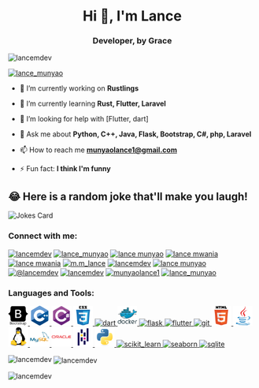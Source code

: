 <h1 align="center">Hi 👋, I'm Lance</h1>
<h3 align="center">Developer, by Grace</h3>

<p align="left"> <img src="https://komarev.com/ghpvc/?username=lancemdev&label=Profile%20views&color=0e75b6&style=flat" alt="lancemdev" /> </p>

<p align="left"> <a href="https://twitter.com/lance_munyao" target="blank"><img src="https://img.shields.io/twitter/follow/lance_munyao?logo=twitter&style=for-the-badge" alt="lance_munyao" /></a> </p>

- 🔭 I’m currently working on **Rustlings**

- 🌱 I’m currently learning **Rust, Flutter, Laravel**

- 🤝 I’m looking for help with [Flutter, dart]

- 💬 Ask me about **Python, C++, Java, Flask, Bootstrap, C#, php, Laravel**

- 📫 How to reach me **munyaolance1@gmail.com**

- ⚡ Fun fact: **I think I'm funny**
## 😂 Here is a random joke that'll make you laugh!
![Jokes Card](https://readme-jokes.vercel.app/api)

<h3 align="left">Connect with me:</h3>
<p align="left">
<a href="https://dev.to/lancemdev" target="blank"><img align="center" src="https://raw.githubusercontent.com/rahuldkjain/github-profile-readme-generator/master/src/images/icons/Social/devto.svg" alt="lancemdev" height="30" width="40" /></a>
<a href="https://twitter.com/lance_munyao" target="blank"><img align="center" src="https://raw.githubusercontent.com/rahuldkjain/github-profile-readme-generator/master/src/images/icons/Social/twitter.svg" alt="lance_munyao" height="30" width="40" /></a>
<a href="https://linkedin.com/in/lance munyao" target="blank"><img align="center" src="https://raw.githubusercontent.com/rahuldkjain/github-profile-readme-generator/master/src/images/icons/Social/linked-in-alt.svg" alt="lance munyao" height="30" width="40" /></a>
<a href="https://kaggle.com/lance mwania" target="blank"><img align="center" src="https://raw.githubusercontent.com/rahuldkjain/github-profile-readme-generator/master/src/images/icons/Social/kaggle.svg" alt="lance mwania" height="30" width="40" /></a>
<a href="https://fb.com/lance mwania" target="blank"><img align="center" src="https://raw.githubusercontent.com/rahuldkjain/github-profile-readme-generator/master/src/images/icons/Social/facebook.svg" alt="lance mwania" height="30" width="40" /></a>
<a href="https://instagram.com/m.m_lance" target="blank"><img align="center" src="https://raw.githubusercontent.com/rahuldkjain/github-profile-readme-generator/master/src/images/icons/Social/instagram.svg" alt="m.m_lance" height="30" width="40" /></a>
<a href="https://dribbble.com/lancemdev" target="blank"><img align="center" src="https://raw.githubusercontent.com/rahuldkjain/github-profile-readme-generator/master/src/images/icons/Social/dribbble.svg" alt="lancemdev" height="30" width="40" /></a>
<a href="https://www.behance.net/lance munyao" target="blank"><img align="center" src="https://raw.githubusercontent.com/rahuldkjain/github-profile-readme-generator/master/src/images/icons/Social/behance.svg" alt="lance munyao" height="30" width="40" /></a>
<a href="https://hashnode.com/@lancemdev" target="blank"><img align="center" src="https://raw.githubusercontent.com/rahuldkjain/github-profile-readme-generator/master/src/images/icons/Social/hashnode.svg" alt="@lancemdev" height="30" width="40" /></a>
<a href="https://www.codechef.com/users/lancemdev" target="blank"><img align="center" src="https://cdn.jsdelivr.net/npm/simple-icons@3.1.0/icons/codechef.svg" alt="lancemdev" height="30" width="40" /></a>
<a href="https://www.hackerrank.com/munyaolance1" target="blank"><img align="center" src="https://raw.githubusercontent.com/rahuldkjain/github-profile-readme-generator/master/src/images/icons/Social/hackerrank.svg" alt="munyaolance1" height="30" width="40" /></a>
<a href="https://www.leetcode.com/lance_munyao" target="blank"><img align="center" src="https://raw.githubusercontent.com/rahuldkjain/github-profile-readme-generator/master/src/images/icons/Social/leet-code.svg" alt="lance_munyao" height="30" width="40" /></a>
</p>

<h3 align="left">Languages and Tools:</h3>
<p align="left"> <a href="https://getbootstrap.com" target="_blank" rel="noreferrer"> <img src="https://raw.githubusercontent.com/devicons/devicon/master/icons/bootstrap/bootstrap-plain-wordmark.svg" alt="bootstrap" width="40" height="40"/> </a> <a href="https://www.w3schools.com/cpp/" target="_blank" rel="noreferrer"> <img src="https://raw.githubusercontent.com/devicons/devicon/master/icons/cplusplus/cplusplus-original.svg" alt="cplusplus" width="40" height="40"/> </a> <a href="https://www.w3schools.com/cs/" target="_blank" rel="noreferrer"> <img src="https://raw.githubusercontent.com/devicons/devicon/master/icons/csharp/csharp-original.svg" alt="csharp" width="40" height="40"/> </a> <a href="https://www.w3schools.com/css/" target="_blank" rel="noreferrer"> <img src="https://raw.githubusercontent.com/devicons/devicon/master/icons/css3/css3-original-wordmark.svg" alt="css3" width="40" height="40"/> </a> <a href="https://dart.dev" target="_blank" rel="noreferrer"> <img src="https://www.vectorlogo.zone/logos/dartlang/dartlang-icon.svg" alt="dart" width="40" height="40"/> </a> <a href="https://www.docker.com/" target="_blank" rel="noreferrer"> <img src="https://raw.githubusercontent.com/devicons/devicon/master/icons/docker/docker-original-wordmark.svg" alt="docker" width="40" height="40"/> </a> <a href="https://flask.palletsprojects.com/" target="_blank" rel="noreferrer"> <img src="https://www.vectorlogo.zone/logos/pocoo_flask/pocoo_flask-icon.svg" alt="flask" width="40" height="40"/> </a> <a href="https://flutter.dev" target="_blank" rel="noreferrer"> <img src="https://www.vectorlogo.zone/logos/flutterio/flutterio-icon.svg" alt="flutter" width="40" height="40"/> </a> <a href="https://git-scm.com/" target="_blank" rel="noreferrer"> <img src="https://www.vectorlogo.zone/logos/git-scm/git-scm-icon.svg" alt="git" width="40" height="40"/> </a> <a href="https://www.w3.org/html/" target="_blank" rel="noreferrer"> <img src="https://raw.githubusercontent.com/devicons/devicon/master/icons/html5/html5-original-wordmark.svg" alt="html5" width="40" height="40"/> </a> <a href="https://www.java.com" target="_blank" rel="noreferrer"> <img src="https://raw.githubusercontent.com/devicons/devicon/master/icons/java/java-original.svg" alt="java" width="40" height="40"/> </a> <a href="https://www.linux.org/" target="_blank" rel="noreferrer"> <img src="https://raw.githubusercontent.com/devicons/devicon/master/icons/linux/linux-original.svg" alt="linux" width="40" height="40"/> </a> <a href="https://www.mysql.com/" target="_blank" rel="noreferrer"> <img src="https://raw.githubusercontent.com/devicons/devicon/master/icons/mysql/mysql-original-wordmark.svg" alt="mysql" width="40" height="40"/> </a> <a href="https://www.oracle.com/" target="_blank" rel="noreferrer"> <img src="https://raw.githubusercontent.com/devicons/devicon/master/icons/oracle/oracle-original.svg" alt="oracle" width="40" height="40"/> </a> <a href="https://pandas.pydata.org/" target="_blank" rel="noreferrer"> <img src="https://raw.githubusercontent.com/devicons/devicon/2ae2a900d2f041da66e950e4d48052658d850630/icons/pandas/pandas-original.svg" alt="pandas" width="40" height="40"/> </a> <a href="https://www.python.org" target="_blank" rel="noreferrer"> <img src="https://raw.githubusercontent.com/devicons/devicon/master/icons/python/python-original.svg" alt="python" width="40" height="40"/> </a> <a href="https://scikit-learn.org/" target="_blank" rel="noreferrer"> <img src="https://upload.wikimedia.org/wikipedia/commons/0/05/Scikit_learn_logo_small.svg" alt="scikit_learn" width="40" height="40"/> </a> <a href="https://seaborn.pydata.org/" target="_blank" rel="noreferrer"> <img src="https://seaborn.pydata.org/_images/logo-mark-lightbg.svg" alt="seaborn" width="40" height="40"/> </a> <a href="https://www.sqlite.org/" target="_blank" rel="noreferrer"> <img src="https://www.vectorlogo.zone/logos/sqlite/sqlite-icon.svg" alt="sqlite" width="40" height="40"/> </a> </p>

<p><img align="left" src="https://github-readme-stats.vercel.app/api/top-langs?username=lancemdev&show_icons=true&locale=en&layout=compact" alt="lancemdev" /></p>

<p>&nbsp;<img align="center" src="https://github-readme-stats.vercel.app/api?username=lancemdev&show_icons=true&locale=en" alt="lancemdev" /></p>

<p><img align="center" src="https://github-readme-streak-stats.herokuapp.com/?user=lancemdev&" alt="lancemdev" /></p>


